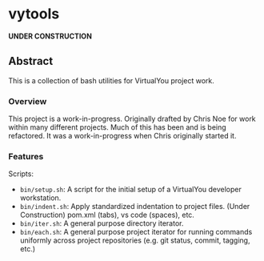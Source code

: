 # vytools
__UNDER CONSTRUCTION__

## Abstract
This is a collection of bash utilities for VirtualYou project work.

### Overview
This project is a work-in-progress. Originally drafted by Chris Noe for work within
many different projects. Much of this has been and is being refactored. It was a 
work-in-progress when Chris originally started it.

### Features
Scripts:
 - `bin/setup.sh`: A script for the initial setup of a VirtualYou developer workstation.
 - `bin/indent.sh`: Apply standardized indentation to project files. (Under Construction)
pom.xml (tabs), vs code (spaces), etc.
 - `bin/iter.sh`: A general purpose directory iterator.
 - `bin/each.sh`: A general purpose project iterator for running commands uniformly across
project repositories (e.g. git status, commit, tagging, etc.) 
